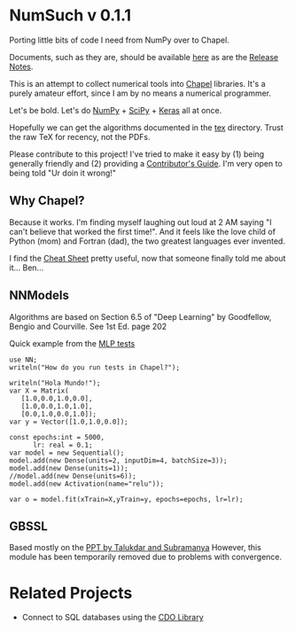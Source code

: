 # NumSuch v 0.1.1
Porting little bits of code I need from NumPy over to Chapel.

Documents, such as they are, should be available [here](https://buddha314.github.io/numsuch/) as are the
[Release Notes](RELEASE.md).

This is an attempt to collect numerical tools into [Chapel](https://github.com/chapel-lang/chapel) libraries.
It's a purely amateur effort, since I am by no means a numerical programmer.

Let's be bold.  Let's do [NumPy](https://github.com/numpy/numpy) + [SciPy](https://github.com/scipy/scipy) + [Keras](https://keras.io/) all at once.

Hopefully we can get the algorithms documented in the [tex](tex/) directory.  Trust the raw TeX for recency, not the PDFs.

Please contribute to this project!  I've tried to make it easy by (1) being generally friendly and
(2) providing a [Contributor's Guide](CONTRIBUTING.md).  I'm very open to being told "Ur doin it wrong!"

## Why Chapel?

Because it works. I'm finding myself laughing out loud at 2 AM saying "I can't believe that worked the first time!".  And it feels like the love child of Python (mom) and Fortran (dad), the two greatest languages
ever invented.

I find the [Cheat Sheet](http://chapel.cray.com/docs/master/_downloads/quickReference.pdf) pretty useful, now that someone finally told me about it... Ben...

## NNModels

Algorithms are based on Section 6.5 of "Deep Learning" by Goodfellow, Bengio and Courville.  See 1st Ed. page 202

Quick example from the [MLP tests](test/mlp-test.chpl)

```
use NN;
writeln("How do you run tests in Chapel?");

writeln("Hola Mundo!");
var X = Matrix(
   [1.0,0.0,1.0,0.0],
   [1.0,0.0,1.0,1.0],
   [0.0,1.0,0.0,1.0]);
var y = Vector([1.0,1.0,0.0]);

const epochs:int = 5000,
      lr: real = 0.1;
var model = new Sequential();
model.add(new Dense(units=2, inputDim=4, batchSize=3));
model.add(new Dense(units=1));
//model.add(new Dense(units=6));
model.add(new Activation(name="relu"));

var o = model.fit(xTrain=X,yTrain=y, epochs=epochs, lr=lr);
```

## GBSSL

Based mostly on the [PPT by Talukdar and Subramanya](http://graph-ssl.wdfiles.com/local--files/blog%3A_start/graph_ssl_acl12_tutorial_slides_final.pdf)  However, this module has been temporarily removed due to problems with convergence.

# Related Projects

* Connect to SQL databases using the [CDO Library](https://github.com/marcoscleison/cdo)
